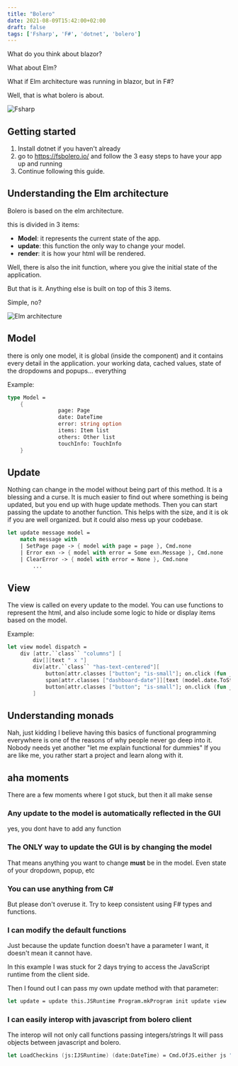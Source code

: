 ```yaml
---
title: "Bolero"
date: 2021-08-09T15:42:00+02:00
draft: false
tags: ['Fsharp', 'F#', 'dotnet', 'bolero']
---
```


What do you think about blazor?

What about Elm?

What if Elm architecture was running in blazor, but in F#?

Well, that is what bolero is about. 

 ![Fsharp](https://upload.wikimedia.org/wikipedia/commons/5/57/Fsharp_logo.png)

 ## Getting started
1. Install dotnet if you haven't already
2. go to https://fsbolero.io/ and follow the 3 easy steps to have your app up and running
3. Continue following this guide.


## Understanding the Elm architecture

Bolero is based on the elm architecture.

this is divided in 3 items:
- **Model**: it represents the current state of the app.
- **update**: this function the only way to change your model. 
- **render**: it is how your html will be rendered. 

Well, there is also the init function, where you give the initial state of the application.

But that is it. Anything else is built on top of this 3 items.

Simple, no?

![Elm architecture](https://guide.elm-lang.org/architecture/buttons.svg)


## Model
there is only one model, 
it is global (inside the component) and it contains every detail in the application.
your working data, cached values, state of the dropdowns and popups... everything

Example:
```FSharp
type Model =
    {
				page: Page
				date: DateTime
				error: string option
				items: Item list
				others: Other list
				touchInfo: TouchInfo
    }
```

## Update
Nothing can change in the model without being part of this method.
It is a blessing and a curse.
It is much easier to find out where something is being updated, but you end up with huge update methods.
Then you can start passing the update to another function.
This helps with the size, and it is ok if you are well organized. but it could also mess up your codebase.

```FSharp
let update message model =
    match message with
    | SetPage page -> { model with page = page }, Cmd.none
    | Error exn -> { model with error = Some exn.Message }, Cmd.none
    | ClearError -> { model with error = None }, Cmd.none
		...
```
## View
The view is called on every update to the model.
You can use functions to represent the html, and also include some logic to hide or display items based on the model.

Example:
```FSharp
let view model dispatch =
    div [attr.``class`` "columns"] [
        div[][text " x "]
        div[attr.``class`` "has-text-centered"][
            button[attr.classes ["button"; "is-small"]; on.click (fun _ -> dispatch PreviousDay)][text "<"]
            span[attr.classes ["dashboard-date"]][text (model.date.ToString("yyyy-MM-dd"))]
            button[attr.classes ["button"; "is-small"]; on.click (fun _ -> dispatch NextDay)][text ">"]
        ]
```


## Understanding monads

Nah, just kidding
I believe having this basics of functional programming everywhere is one of the reasons of why people never go deep into it.
Nobody needs yet another "let me explain functional for dummies"
If you are like me, you rather start a project and learn along with it.

## aha moments

There are a few moments where I got stuck, but then it all make sense

### Any update to the model is automatically reflected in the GUI
yes, you dont have to add any function

### The ONLY way to update the GUI is by changing the model
That means anything you want to change **must** be in the model. Even state of your dropdown, popup, etc

### You can use anything from C#
But please don't overuse it. Try to keep consistent using F# types and functions.

### I can modify the default functions
Just because the update function doesn't have a parameter I want, it doesn't mean it cannot have.

In this example I was stuck for 2 days trying to access the JavaScript runtime from the client side.

Then I found out I can pass my own update method with that parameter:
```FSharp
let update = update this.JSRuntime Program.mkProgram init update view
```

### I can easily interop with javascript from bolero client
The interop will not only call functions passing integers/strings
It will pass objects between javascript and bolero.

```FSharp
let LoadCheckins (js:IJSRuntime) (date:DateTime) = Cmd.OfJS.either js "FromStorage" [| "checkins_" + date.ToString("yyyy-MM-dd") |] CheckinsLoaded Error
```
